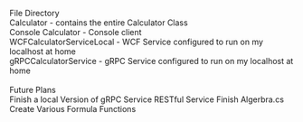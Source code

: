 File Directory <br>
Calculator - contains the entire Calculator Class <br>
Console Calculator - Console client<br>
WCFCalculatorServiceLocal - WCF Service configured to run on my localhost at home<br>
gRPCCalculatorService - gRPC Service configured to run on my localhost at home<br>
<br>
Future Plans<br>
Finish a local Version of gRPC Service
RESTful Service
Finish Algerbra.cs
Create Various Formula Functions
